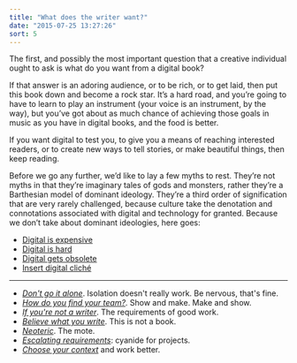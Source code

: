 ```yaml
---
title: "What does the writer want?"
date: "2015-07-25 13:27:26"
sort: 5
---
```


The first, and possibly the most important question that a creative
individual ought to ask is what do you want from a digital book?

If that answer is an adoring audience, or to be rich, or to get laid,
then put this book down and become a rock star. It’s a hard road, and
you’re going to have to learn to play an instrument (your voice is an
instrument, by the way), but you’ve got about as much chance of
achieving those goals in music as you have in digital books, and the
food is better.

If you want digital to test you, to give you a means of reaching
interested readers, or to create new ways to tell stories, or make
beautiful things, then keep reading.

Before we go any further, we’d like to lay a few myths to rest. They’re
not myths in that they’re imaginary tales of gods and monsters, rather
they’re a Barthesian model of dominant ideology. They’re a third order
of signification that are very rarely challenged, because culture take
the denotation and connotations associated with digital and technology
for granted. Because we don’t take about dominant ideologies, here goes:

<div class="not-on-single-page" markdown="1">

- [Digital is expensive](/What_does_the_writer_want/Expensive.html)
- [Digital is hard](/What_does_the_writer_want/Hard.html)
- [Digital gets obsolete](/What_does_the_writer_want/Early_obsolescence.html)
- [Insert digital cliché](/What_does_the_writer_want/Cliches.html)

------------------------------------------------------------------------

- *[Don't go it alone](/What_does_the_writer_want/Do_not_go_it_alone.html)*. Isolation doesn't really work. Be nervous, that's fine.
- *[How do you find your team?](/What_does_the_writer_want/Find_your_team.html)*. Show and make. Make and show.
- *[If you're not a writer](/What_does_the_writer_want/If_you_are_not_a_writer.html)*. The requirements of good work.
- *[Believe what you write](/What_does_the_writer_want/This_is_not_a_book.html)*. This is not a book.
- *[Neoteric](/What_does_the_writer_want/Neoteric.html)*. The mote.
- *[Escalating requirements](/What_does_the_writer_want/Escalating_requirements.html)*: cyanide for projects.
- *[Choose your context](/What_does_the_writer_want/Choose_your_context.html)* and work better.

</div>
